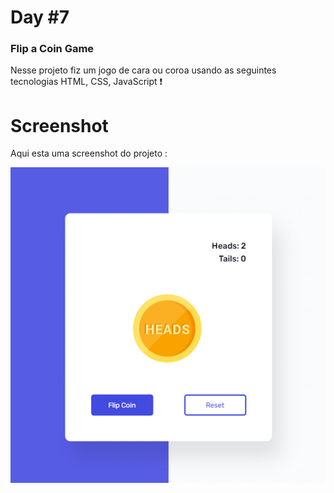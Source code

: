 # Day #7

### Flip a Coin Game
Nesse projeto fiz um jogo de cara ou coroa usando as seguintes tecnologias HTML, CSS, JavaScript ❗️

# Screenshot
Aqui esta uma screenshot do projeto :

![screenshot](./assets/screenshot.jpg)